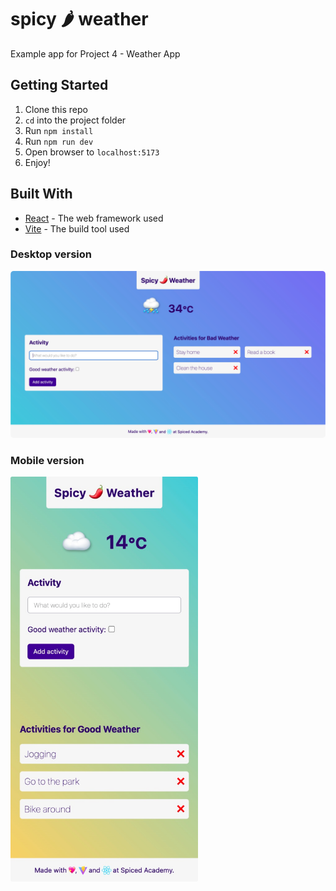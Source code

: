 # spicy 🌶️ weather

Example app for Project 4 - Weather App

## Getting Started

1. Clone this repo
2. `cd` into the project folder
3. Run `npm install`
4. Run `npm run dev`
5. Open browser to `localhost:5173`
6. Enjoy!

## Built With

-   [React](https://reactjs.org/) - The web framework used
-   [Vite](https://vitejs.dev/) - The build tool used

### Desktop version

<img src='./public/desktop-ss.png' style="border-radius:5px">

### Mobile version

<img src='./public/mobile-ss.png' style="width:300px">
